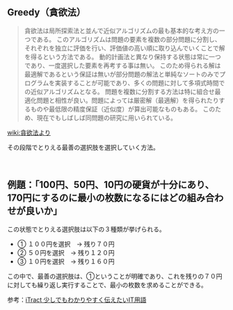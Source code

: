 ## Greedy（貪欲法）

> 貪欲法は局所探索法と並んで近似アルゴリズムの最も基本的な考え方の一つである。
> このアルゴリズムは問題の要素を複数の部分問題に分割し、それぞれを独立に評価を行い、評価値の高い順に取り込んでいくことで解を得るという方法である。
> 動的計画法と異なり保持する状態は常に一つであり、一度選択した要素を再考する事は無い。
> このため得られる解は最適解であるという保証は無いが部分問題の解法と単純なソートのみでプログラムを実装することが可能であり、多くの問題に対して多項式時間での近似アルゴリズムとなる。
> 問題を複数に分割する方法は特に組合せ最適化問題と相性が良い。問題によっては厳密解（最適解）を得られたりするものや最低限の精度保証（近似度）が算出可能なものもある。
> このため、現在でもしばしば同問題の研究に用いられている。

[wiki:貪欲法より](https://ja.wikipedia.org/wiki/%E8%B2%AA%E6%AC%B2%E6%B3%95)

その段階でとりえる最善の選択肢を選択していく方法。

<br>

## 例題：「100円、50円、10円の硬貨が十分にあり、170円にするのに最小の枚数になるにはどの組み合わせが良いか」

この状態でとりえる選択肢は以下の３種類が挙げられる。

* ① １００円を選択　→ 残り７０円
* ② ５０円を選択　→ 残り１２０円
* ③ １０円を選択　→ 残り１６０円

この中で、最善の選択肢は、①ということが明確であり、これを残りの７０円に対しても繰り返し実行することで、最小の枚数を求めることができる。

参考：[iTract 少しでもわかりやすく伝えたいIT用語](https://it.sumahotektek.com/it-greedy-algorithm/)

